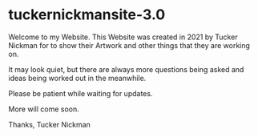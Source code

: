 # tuckernickmansite-3.0

Welcome to my Website. This Website was created in 2021 by Tucker Nickman for to show their Artwork and other things that they are working on. 

It may look quiet, but there are always more questions being asked and ideas being worked out in the meanwhile. 

Please be patient while waiting for updates.

More will come soon. 

Thanks,
Tucker Nickman